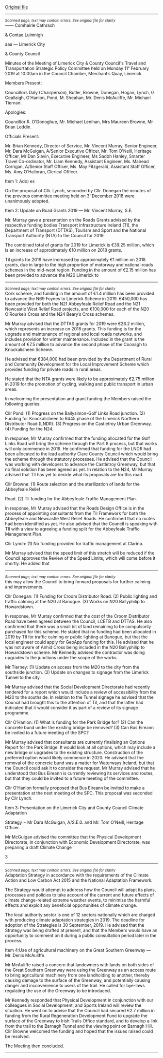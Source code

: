 [Original file](https://www.limerick.ie/sites/default/files/media/documents/2019-04/11.02.19%20Draft%20Minutes%20of%20Travel%20and%20Transportation%20SPC%20Meeting.pdf)

---
*<small>Scanned page, text may contain errors. See original file for clarity</small>*  
_——_ Comhairle Cathrach

& Contae Luimnigh

aaa
— Limerick City

& County Council

Minutes of the Meeting of Limerick City & County Council's Travel and Transportation
Strategic Policy Committee held on Monday 11” February 2019 at 10:00am in the Council
Chamber, Merchant’s Quay, Limerick.

Members Present:

Councillors Daly (Chairperson), Butler, Browne, Donegan, Hogan, Lynch, 0 Ceallaigh,
O’Hanlon, Pond, M. Sheahan, Mr. Denis McAuliffe, Mr. Michael Tiernan.

Apologies:

Councillor R. O'Donoghue, Mr. Michael Lenihan, Mrs Maureen Browne, Mr Brian Leddin.

Officials Present:

Mr. Brian Kennedy, Director of Service, Mr. Vincent Murray, Senior Engineer, Mr. Dara
McGuigan, A/Senior Executive Officer, Mr. Tom O'Neill, Heritage Officer, Mr Dan Slavin,
Executive Engineer, Ms Sadbh Hanley, Smarter Travel Co-ordinator, Mr. Liam Kennedy,
Assistant Engineer, Ms. Mairead Corrigan, A/Senior Staff Officer, Ms. May Fitzgerald,
Assistant Staff Officer, Ms. Amy O’Halloran, Clerical Officer.

Item 1: Ado) es

On the proposal of Cllr. Lynch, seconded by Cllr. Donegan the minutes of the previous
committee meeting held on 3‘ December 2018 were unanimously adopted.

Item 2: Update on Road Grants 2019 — Mr. Vincent Murray, S.E.

Mr. Murray gave a presentation on the Roads Grants advised by the respective funding
bodies Transport Infrastructure Ireland (TI), the Department of Transport (DTTAS), Tourism
and Sport and the National Transport Authority (NTA) to the Council for 2019.

The combined total of grants for 2019 for Limerick is €39.25 million, which is an increase of
approximately €10 million on 2018 grants.

Til grants for 2019 have increased by approximately €1 million on 2018 grants, due in large
to the high proportion of motorway and national roads schemes in the mid-west region.
Funding in the amount of €2.15 million has been provided to advance the M20 Limerick to


---
*<small>Scanned page, text may contain errors. See original file for clarity</small>*  
Cork scheme, and funding in the amount of €1.4 million has been provided to advance the
N69 Foynes to Limerick Scheme in 2019. €450,000 has been provided for both the N21
Abbeyfeale Relief Road and the N21 Newcastle West Relief Road projects, and €100,000 for
each of the N20 O’Rourke’s Cross and the N24 Beary’s Cross schemes.

Mr Murray advised that the DTTAS grants for 2019 were €26.2 million, which represents an
increase on 2018 grants. This funding is for the upgrade and maintenance of regional and
local roads networks, and includes provision for winter maintenance. Included in the grant
is the amount of €7.5 million to advance the second phase of the Coonagh to Knockalisheen
Scheme.

He advised that €384,000 had been provided by the Department of Rural and Community
Development for the Local Improvement Scheme which provides funding for private roads
in rural areas.

He stated that the NTA grants were likely to be approximately €2.75 million in 2019 for the
promotion of cycling, walking and public transport in urban areas.

In welcoming the presentation and grant funding the Members raised the following queries:

Clir Pond: (1) Progress on the Ballysimon-Golf Links Road junction.
(2) Funding for Knockalisheen to R445 phase of the Limerick Northern
Distributor Road (LNDR).
(3) Progress on the Castletroy Urban Greenway.
(4) Funding for the N24.

In response, Mr Murray confirmed that the funding allocated for the Golf Links Road will
bring the scheme through the Part 8 process, but that works will only commence in 2019.
He confirmed that funding for the LNDR had been allocated to the lead authority Clare
County Council which would bring the scheme through the statutory processes. He advised
that the Council was working with developers to advance the Castletroy Greenway, but that
no final solution has been agreed as yet. In relation to the N24, Mr Murray advised that TIl
has yet to decide what its proposals are for this road.

Cllr Browne: (1) Route selection and the sterilization of lands for the Abbeyfeale Relief

Road.
(2) Til funding for the Abbeyfeale Traffic Management Plan.

In response, Mr Murray advised that the Roads Design Office is in the process of appointing
consultants from the TIl Framework for both the Abbeyfeale and Newcastle West Relief
Roads. He confirmed that no routes had been identified as yet. He also advised that the
Council is speaking with TIl with a view to agreeing a funding split for the Abbeyfeale Traffic
Management Plan.

Clir Lynch: (1) No funding provided for traffic management at Clarina.

Mr Murray advised that the speed limit of this stretch will be reduced if the Council
approves the Review of the Speed Limits, which will come before it shortly. He added that


---
*<small>Scanned page, text may contain errors. See original file for clarity</small>*  
this may allow the Council to bring forward proposals for further calming and
improvements.

Cllr Donegan: (1) Funding for Croom Distributor Road.
(2) Public lighting and traffic calming at the N20 at Banogue.
(3) Works on N20 Ballyphilip to Howardstown.

In response, Mr Murray confirmed that the cost of the Croom Distributor Road have been
agreed between the Council, LCETB and DTTAS. He also confirmed that there was a small
bit of land remaining to be compulsorily purchased for this scheme. He stated that no
funding had been allocated in 2019 by TIl for traffic calming or public lighting at Banogue,
but that the local engineer could apply for GeoApp funding for this. He advised that he was
not aware of Anhid Cross being included in the N20 Ballyphilip to Howardstown scheme. Mr
Kennedy advised the contractor was doing upgrades to the junctions under the scope of the
works.

Mr Tierney: (1) Update on access from the M20 to the city from the southside
junction.
(2) Update on changes to signage from the Limerick Tunnel to the city.

Mr Murray advised that the Social Development Directorate had recently tendered for a
report which would include a review of accessibility from the M20 to the southside. In
relation to the Tunnel signage he advised that the Council had brought this to the attention
of Til, and that the latter had indicated that it would consider it as part of a review of its
signage programme.

Cllr O’Hanlon: (1) What is funding for the Park Bridge for?
(2) Can the concrete bund under the existing bridge be removed?
(3) Can Bus Eireann be invited to a future meeting of the SPC?

Mr Murray advised that consultants are currently finalising an Options Report for the Park
Bridge. It would look at all options, which may include a new bridge or upgrades to the
existing structure. Construction of the preferred option would likely commence in 2020. He
advised that the removal of the concrete bund was a matter for Waterways Ireland, but that
the Council could ask it to consider the request. Mr Murray advised that he understood that
Bus Eireann is currently reviewing its services and routes, but that they could be invited to a
future meeting of the committee.

Cllr O’Hanlon formally proposed that Bus Eireann be invited to make a presentation at the
next meeting of the SPC. This proposal was seconded by Cllr Lynch.

Item 3: Presentation on the Limerick City and County Council Climate Adaptation

Strategy ~ Mr Dara McGuigan, A/S.E.0. and Mr. Tom O'Neill, Heritage
Officer.

Mr McGuigan advised the committee that the Physical Development Directorate, in
conjunction with Economic Development Directorate, was preparing a draft Climate Change

3


---
*<small>Scanned page, text may contain errors. See original file for clarity</small>*  
Adaptation Strategy in accordance with the requirements of the Climate Action and Low
Carbon Act 2015 and the National Adaptation Framework.

The Strategy would attempt to address how the Council will adapt its plans, processes and
policies to take account of the current and future effects of climate change-related extreme
weather events, to minimise the harmful effects and exploit any beneficial opportunities of
climate change.

The local authority sector is one of 12 sectors nationally which are charged with producing
climate adaptation strategies in 2019. The deadline for adoption of the Strategies is 30
September, 2019. He advised that the Strategy was being drafted at present, and that the
Members would have an opportunity to comment on it during a public consultation period
later in the process.

Item 4:Use of agricultural machinery on the Great Southern Greenway — Mr. Denis
McAuliffe.

Mr McAuliffe raised a concern that landowners with lands on both sides of the Great Southern
Greenway were using the Greenway as an access route to bring agricultural machinery from
one landholding to another, thereby causing damage to the surface of the Greenway, and
potentially causing danger and inconvenience to users of the trail. He called for bye-laws
regulating the use of the Greenway to be introduced.

Mr Kennedy responded that Physical Development in conjunction with our colleagues in
Social Development, and Sports Ireland will review the situation. He went on to advise that
the Council had secured €2.7 million in funding from the Rural Regeneration Development
Fund to upgrade the surface of the Greenway to Irish Trails Office standard, and to develop a
link from the trail to the Barnagh Tunnel and the viewing point on Barnagh Hill. Clir Browne
welcomed the funding and hoped that the issues raised could be resolved.

The Meeting then concluded.


---
